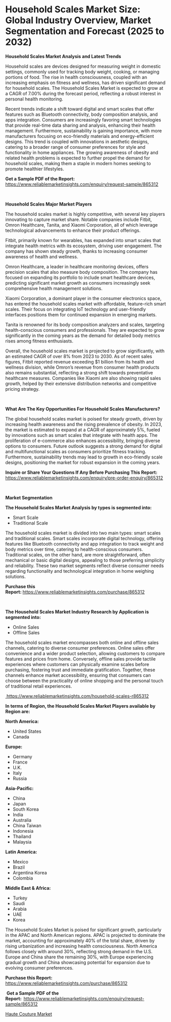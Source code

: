 <p><h1>Household Scales Market Size: Global Industry Overview, Market Segmentation and Forecast (2025 to 2032)</h1></p><p><strong>Household Scales Market Analysis and Latest Trends</strong></p>
<p><p>Household scales are devices designed for measuring weight in domestic settings, commonly used for tracking body weight, cooking, or managing portions of food. The rise in health consciousness, coupled with an increasing emphasis on fitness and wellness, has driven significant demand for household scales. The Household Scales Market is expected to grow at a CAGR of 7.00% during the forecast period, reflecting a robust interest in personal health monitoring.</p><p>Recent trends indicate a shift toward digital and smart scales that offer features such as Bluetooth connectivity, body composition analysis, and apps integration. Consumers are increasingly favoring smart technologies that provide real-time data sharing and analysis, enhancing their health management. Furthermore, sustainability is gaining importance, with more manufacturers focusing on eco-friendly materials and energy-efficient designs. This trend is coupled with innovations in aesthetic designs, catering to a broader range of consumer preferences for style and functionality in home appliances. The growing awareness of obesity and related health problems is expected to further propel the demand for household scales, making them a staple in modern homes seeking to promote healthier lifestyles.</p></p>
<p><strong>Get a Sample PDF of the Report:&nbsp;</strong> <a href="https://www.reliablemarketinsights.com/enquiry/request-sample/865312?utm_campaign=3062&utm_medium=2&utm_source=Github&utm_content=ia&utm_term=04042025&utm_id=household-scales">https://www.reliablemarketinsights.com/enquiry/request-sample/865312</a></p>
<p>&nbsp;</p>
<p><strong>Household Scales Major Market Players</strong></p>
<p><p>The household scales market is highly competitive, with several key players innovating to capture market share. Notable companies include Fitbit, Omron Healthcare, Tanita, and Xiaomi Corporation, all of which leverage technological advancements to enhance their product offerings. </p><p>Fitbit, primarily known for wearables, has expanded into smart scales that integrate health metrics with its ecosystem, driving user engagement. The company has shown steady growth, thanks to increasing consumer awareness of health and wellness.</p><p>Omron Healthcare, a leader in healthcare monitoring devices, offers precision scales that also measure body composition. The company has focused on expanding its portfolio to include smart healthcare devices, predicting significant market growth as consumers increasingly seek comprehensive health management solutions.</p><p>Xiaomi Corporation, a dominant player in the consumer electronics space, has entered the household scales market with affordable, feature-rich smart scales. Their focus on integrating IoT technology and user-friendly interfaces positions them for continued expansion in emerging markets.</p><p>Tanita is renowned for its body composition analyzers and scales, targeting health-conscious consumers and professionals. They are expected to grow significantly in the coming years as the demand for detailed body metrics rises among fitness enthusiasts.</p><p>Overall, the household scales market is projected to grow significantly, with an estimated CAGR of over 8% from 2023 to 2030. As of recent sales figures, Fitbit reported revenue exceeding $1 billion from its health and wellness division, while Omron’s revenue from consumer health products also remains substantial, reflecting a strong shift towards preventative healthcare measures. Companies like Xiaomi are also showing rapid sales growth, helped by their extensive distribution networks and competitive pricing strategy.</p></p>
<p>&nbsp;</p>
<p><strong>What Are The Key Opportunities For Household Scales Manufacturers?</strong></p>
<p><p>The global household scales market is poised for steady growth, driven by increasing health awareness and the rising prevalence of obesity. In 2023, the market is estimated to expand at a CAGR of approximately 5%, fueled by innovations such as smart scales that integrate with health apps. The proliferation of e-commerce also enhances accessibility, bringing diverse options to consumers. Future outlook suggests a strong demand for digital and multifunctional scales as consumers prioritize fitness tracking. Furthermore, sustainability trends may lead to growth in eco-friendly scale designs, positioning the market for robust expansion in the coming years.</p></p>
<p><strong>Inquire or Share Your Questions If Any Before Purchasing This Report:</strong> <a href="https://www.reliablemarketinsights.com/enquiry/pre-order-enquiry/865312?utm_campaign=3062&utm_medium=2&utm_source=Github&utm_content=ia&utm_term=04042025&utm_id=household-scales">https://www.reliablemarketinsights.com/enquiry/pre-order-enquiry/865312</a></p>
<p>&nbsp;</p>
<p><strong>Market Segmentation</strong></p>
<p><strong>The Household Scales Market Analysis by types is segmented into:</strong></p>
<p><ul><li>Smart Scale</li><li>Traditional Scale</li></ul></p>
<p><p>The household scales market is divided into two main types: smart scales and traditional scales. Smart scales incorporate digital technology, offering features like Bluetooth connectivity and app integration to track weight and body metrics over time, catering to health-conscious consumers. Traditional scales, on the other hand, are more straightforward, often mechanical or basic digital designs, appealing to those preferring simplicity and reliability. These two market segments reflect diverse consumer needs regarding functionality and technological integration in home weighing solutions.</p></p>
<p><strong>Purchase this Report:&nbsp;</strong><a href="https://www.reliablemarketinsights.com/purchase/865312?utm_campaign=3062&utm_medium=2&utm_source=Github&utm_content=ia&utm_term=04042025&utm_id=household-scales">https://www.reliablemarketinsights.com/purchase/865312</a></p>
<p>&nbsp;</p>
<p><strong>The Household Scales Market Industry Research by Application is segmented into:</strong></p>
<p><ul><li>Online Sales</li><li>Offline Sales</li></ul></p>
<p><p>The household scales market encompasses both online and offline sales channels, catering to diverse consumer preferences. Online sales offer convenience and a wider product selection, allowing customers to compare features and prices from home. Conversely, offline sales provide tactile experiences where customers can physically examine scales before purchasing, fostering trust and immediate gratification. Together, these channels enhance market accessibility, ensuring that consumers can choose between the practicality of online shopping and the personal touch of traditional retail experiences.</p></p>
<p><a href="https://www.reliablemarketinsights.com/household-scales-r865312?utm_campaign=3062&utm_medium=2&utm_source=Github&utm_content=ia&utm_term=04042025&utm_id=household-scales">&nbsp;https://www.reliablemarketinsights.com/household-scales-r865312</a></p>
<p><strong>In terms of Region, the Household Scales Market Players available by Region are:</strong></p>
<p>
    <p> <strong> North America: </strong>
        <ul>
            <li>United States</li>
            <li>Canada</li>
        </ul>
        </p> 
    <p> <strong> Europe: </strong>
        <ul>
            <li>Germany</li>
            <li>France</li>
            <li>U.K.</li>
            <li>Italy</li>
            <li>Russia</li>
        </ul>
        </p> 
    <p> <strong> Asia-Pacific: </strong>
        <ul>
            <li>China</li>
            <li>Japan</li>
            <li>South Korea</li>
            <li>India</li>
            <li>Australia</li>
            <li>China Taiwan</li>
            <li>Indonesia</li>
            <li>Thailand</li>
            <li>Malaysia</li>
        </ul>
        </p> 
    <p> <strong> Latin America: </strong>
        <ul>
            <li>Mexico</li>
            <li>Brazil</li>
            <li>Argentina Korea</li>
            <li>Colombia</li>
        </ul>
        </p> 
    <p> <strong> Middle East & Africa: </strong>
        <ul>
            <li>Turkey</li>
            <li>Saudi</li>
            <li>Arabia</li>
            <li>UAE</li>
            <li>Korea</li>
        </ul>
    </p>
    </p>
<p><p>The Household Scales Market is poised for significant growth, particularly in the APAC and North American regions. APAC is projected to dominate the market, accounting for approximately 40% of the total share, driven by rising urbanization and increasing health consciousness. North America follows closely with around 30%, reflecting strong demand in the U.S. Europe and China share the remaining 30%, with Europe experiencing gradual growth and China showcasing potential for expansion due to evolving consumer preferences.</p></p>
<p><strong>Purchase this Report: </strong><a href="https://www.reliablemarketinsights.com/purchase/865312?utm_campaign=3062&utm_medium=2&utm_source=Github&utm_content=ia&utm_term=04042025&utm_id=household-scales">https://www.reliablemarketinsights.com/purchase/865312</a></p>
<p>&nbsp;<strong>Get a Sample PDF of the Report:&nbsp;&nbsp;</strong><a href="https://www.reliablemarketinsights.com/enquiry/request-sample/865312?utm_campaign=3062&utm_medium=2&utm_source=Github&utm_content=ia&utm_term=04042025&utm_id=household-scales">https://www.reliablemarketinsights.com/enquiry/request-sample/865312</a></p>
<p><strong></strong></p>
<p><p><a href="https://github.com/xtysizov/Market-Research-Report-List-1/blob/main/haute-couture-market.md?utm_campaign=3062&utm_medium=2&utm_source=Github&utm_content=ia&utm_term=04042025&utm_id=household-scales">Haute Couture Market</a></p></p>